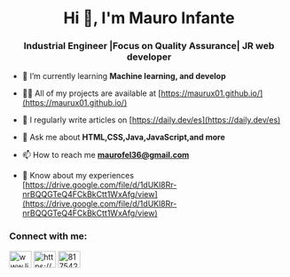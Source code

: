 <h1 align="center">Hi 👋, I'm Mauro Infante</h1>
<h3 align="center">Industrial Engineer |Focus on Quality Assurance| JR web developer</h3>

- 🌱 I’m currently learning **Machine learning, and develop**

- 👨‍💻 All of my projects are available at [https://maurux01.github.io/](https://maurux01.github.io/)

- 📝 I regularly write articles on [https://daily.dev/es](https://daily.dev/es)

- 💬 Ask me about **HTML,CSS,Java,JavaScript,and more**

- 📫 How to reach me **maurofel36@gmail.com**

- 📄 Know about my experiences [https://drive.google.com/file/d/1dUKl8Rr-nrBQQGTeQ4FCkBkCtt1WxAfg/view](https://drive.google.com/file/d/1dUKl8Rr-nrBQQGTeQ4FCkBkCtt1WxAfg/view)

<h3 align="left">Connect with me:</h3>
<p align="left">
<a href="https://linkedin.com/in/www.linkedin.com/in/infmauro" target="blank"><img align="center" src="https://raw.githubusercontent.com/rahuldkjain/github-profile-readme-generator/master/src/images/icons/Social/linked-in-alt.svg" alt="www.linkedin.com/in/infmauro" height="30" width="40" /></a>
<a href="https://stackoverflow.com/users/https://stackoverflow.com/users/28065944/mauro-infante" target="blank"><img align="center" src="https://raw.githubusercontent.com/rahuldkjain/github-profile-readme-generator/master/src/images/icons/Social/stack-overflow.svg" alt="https://stackoverflow.com/users/28065944/mauro-infante" height="30" width="40" /></a>
<a href="https://discord.gg/817542315371003904" target="blank"><img align="center" src="https://raw.githubusercontent.com/rahuldkjain/github-profile-readme-generator/master/src/images/icons/Social/discord.svg" alt="817542315371003904" height="30" width="40" /></a>
</p>

